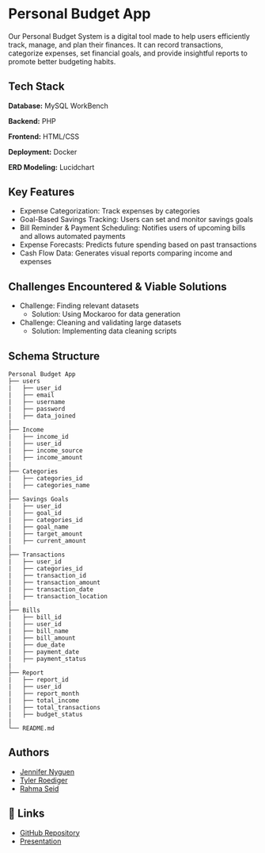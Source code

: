 # Personal Budget App

####

Our Personal Budget System is a digital tool made to help users efficiently track, manage, and plan their finances. It can record transactions, categorize expenses, set financial goals, and provide insightful reports to promote better budgeting habits.


## Tech Stack

**Database:** MySQL WorkBench

**Backend:** PHP

**Frontend:** HTML/CSS

**Deployment:** Docker

**ERD Modeling:** Lucidchart



## Key Features

- Expense Categorization: Track expenses by categories
- Goal-Based Savings Tracking: Users can set and monitor savings goals
- Bill Reminder & Payment Scheduling: Notifies users of upcoming bills and allows automated payments
- Expense Forecasts: Predicts future spending based on past transactions
- Cash Flow Data: Generates visual reports comparing income and expenses


## Challenges Encountered & Viable Solutions
- Challenge: Finding relevant datasets
   - Solution: Using Mockaroo for data generation
- Challenge: Cleaning and validating large datasets
   - Solution: Implementing data cleaning scripts


## Schema Structure
```plaintext
Personal Budget App
├── users
|   ├── user_id
|   ├── email
|   ├── username
|   ├── password
|   ├── data_joined                 
|
├── Income
|   ├── income_id
|   ├── user_id
|   ├── income_source
|   ├── income_amount
|   
├── Categories
|   ├── categories_id
|   ├── categories_name
|
├── Savings Goals
|   ├── user_id
|   ├── goal_id
|   ├── categories_id
|   ├── goal_name
|   ├── target_amount
|   ├── current_amount
|
├── Transactions
|   ├── user_id
|   ├── categories_id
|   ├── transaction_id
|   ├── transaction_amount
|   ├── transaction_date
|   ├── transaction_location
|
├── Bills
|   ├── bill_id
|   ├── user_id
|   ├── bill_name
|   ├── bill_amount
|   ├── due_date
|   ├── payment_date
|   ├── payment_status
|
├── Report
|   ├── report_id
|   ├── user_id
|   ├── report_month
|   ├── total_income
|   ├── total_transactions
|   ├── budget_status
|
└── README.md
```


## Authors

- [Jennifer Nyguen](https://github.com/Jennygit03)
- [Tyler Roediger](https://github.com/tar3qMT)
- [Rahma Seid](https://github.com/rahmaseid)


## 🔗 Links
- [GitHub Repository](https://github.com/Jennygit03/CSCI-4560)
- [Presentation](https://docs.google.com/presentation/d/1nu7YUajwIhhEvWLHyYrKfjP0L3KbYELVvl8LDzjkTFg/edit?usp=sharing)
